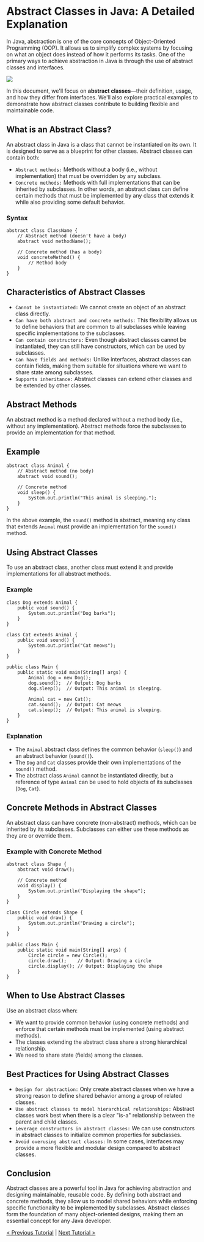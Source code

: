 # Abstract Classes in Java: A Detailed Explanation
In Java, abstraction is one of the core concepts of Object-Oriented Programming (OOP). It allows us to simplify complex systems by focusing on what an object does instead of how it performs its tasks. One of the primary ways to achieve abstraction in Java is through the use of abstract classes and interfaces.

[![](https://markdown-videos-api.jorgenkh.no/youtube/QQF6_aG88kY)](https://youtu.be/QQF6_aG88kY)

In this document, we'll focus on **abstract classes**—their definition, usage, and how they differ from interfaces. We'll also explore practical examples to demonstrate how abstract classes contribute to building flexible and maintainable code.

## What is an Abstract Class?
An abstract class in Java is a class that cannot be instantiated on its own. It is designed to serve as a blueprint for other classes. Abstract classes can contain both:
* `Abstract methods:` Methods without a body (i.e., without implementation) that must be overridden by any subclass.
* `Concrete methods:` Methods with full implementations that can be inherited by subclasses.
In other words, an abstract class can define certain methods that must be implemented by any class that extends it while also providing some default behavior.

### Syntax
```
abstract class ClassName {
    // Abstract method (doesn't have a body)
    abstract void methodName();

    // Concrete method (has a body)
    void concreteMethod() {
        // Method body
    }
}
```

## Characteristics of Abstract Classes
* `Cannot be instantiated:` We cannot create an object of an abstract class directly.
* `Can have both abstract and concrete methods:` This flexibility allows us to define behaviors that are common to all subclasses while leaving specific implementations to the subclasses.
* `Can contain constructors:` Even though abstract classes cannot be instantiated, they can still have constructors, which can be used by subclasses.
* `Can have fields and methods:` Unlike interfaces, abstract classes can contain fields, making them suitable for situations where we want to share state among subclasses.
* `Supports inheritance:` Abstract classes can extend other classes and be extended by other classes.

## Abstract Methods
An abstract method is a method declared without a method body (i.e., without any implementation). Abstract methods force the subclasses to provide an implementation for that method.

## Example
```
abstract class Animal {
    // Abstract method (no body)
    abstract void sound();

    // Concrete method
    void sleep() {
        System.out.println("This animal is sleeping.");
    }
}
```
In the above example, the `sound()` method is abstract, meaning any class that extends `Animal` must provide an implementation for the `sound()` method.

## Using Abstract Classes
To use an abstract class, another class must extend it and provide implementations for all abstract methods.

### Example
```
class Dog extends Animal {
    public void sound() {
        System.out.println("Dog barks");
    }
}

class Cat extends Animal {
    public void sound() {
        System.out.println("Cat meows");
    }
}

public class Main {
    public static void main(String[] args) {
        Animal dog = new Dog();
        dog.sound();  // Output: Dog barks
        dog.sleep();  // Output: This animal is sleeping.

        Animal cat = new Cat();
        cat.sound();  // Output: Cat meows
        cat.sleep();  // Output: This animal is sleeping.
    }
}
```
### Explanation
* The `Animal` abstract class defines the common behavior (`sleep()`) and an abstract behavior (`sound()`).
* The `Dog` and `Cat` classes provide their own implementations of the `sound()` method.
* The abstract class `Animal` cannot be instantiated directly, but a reference of type `Animal` can be used to hold objects of its subclasses (`Dog`, `Cat`).

## Concrete Methods in Abstract Classes
An abstract class can have concrete (non-abstract) methods, which can be inherited by its subclasses. Subclasses can either use these methods as they are or override them.

### Example with Concrete Method
```
abstract class Shape {
    abstract void draw();

    // Concrete method
    void display() {
        System.out.println("Displaying the shape");
    }
}

class Circle extends Shape {
    public void draw() {
        System.out.println("Drawing a circle");
    }
}

public class Main {
    public static void main(String[] args) {
        Circle circle = new Circle();
        circle.draw();    // Output: Drawing a circle
        circle.display(); // Output: Displaying the shape
    }
}
```

## When to Use Abstract Classes
Use an abstract class when:
* We want to provide common behavior (using concrete methods) and enforce that certain methods must be implemented (using abstract methods).
* The classes extending the abstract class share a strong hierarchical relationship.
* We need to share state (fields) among the classes.

## Best Practices for Using Abstract Classes
* `Design for abstraction:` Only create abstract classes when we have a strong reason to define shared behavior among a group of related classes.
* `Use abstract classes to model hierarchical relationships:` Abstract classes work best when there is a clear "is-a" relationship between the parent and child classes.
* `Leverage constructors in abstract classes:` We can use constructors in abstract classes to initialize common properties for subclasses.
* `Avoid overusing abstract classes:` In some cases, interfaces may provide a more flexible and modular design compared to abstract classes.

## Conclusion
Abstract classes are a powerful tool in Java for achieving abstraction and designing maintainable, reusable code. By defining both abstract and concrete methods, they allow us to model shared behaviors while enforcing specific functionality to be implemented by subclasses. Abstract classes form the foundation of many object-oriented designs, making them an essential concept for any Java developer.

[< Previous Tutorial](https://github.com/nakulmitra/java-tutorial/blob/master/object-oriented-programming/interfaces/InterfacesExample.md) | [Next Tutorial >](https://github.com/nakulmitra/java-tutorial/blob/master/object-oriented-programming/abstractclassesvsinterfaces/AbstractClassesVsInterfaces.md)